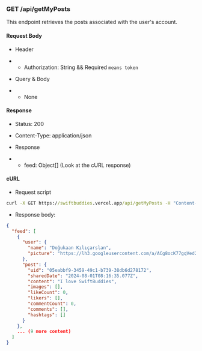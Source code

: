 ### GET /api/getMyPosts

This endpoint retrieves the posts associated with the user's account.

#### Request Body

- Header
- - Authorization: String && Required `means token`

- Query & Body
- - None

#### Response

- Status: 200
    
- Content-Type: application/json
    
- Response
- - feed: Object[] (Look at the cURL response)


#### cURL

- Request script
```cmd
curl -X GET https://swiftbuddies.vercel.app/api/getMyPosts -H "Content-Type: application/json" -d '{"token": "your_token"}' -s | jq .  
```

- Response body:
```json
{
  "feed": [
    {
      "user": {
        "name": "Doğukaan Kılıçarslan",
        "picture": "https://lh3.googleusercontent.com/a/ACg8ocK77gqVed23kSUOBt88oAx-2860IQS1z6DA82VuucpYv6o4mA=s96-c"
      },
      "post": {
        "uid": "05eabbf9-3459-49c1-b739-38db6d278172",
        "sharedDate": "2024-08-01T08:16:35.077Z",
        "content": "I love SwiftBuddies",
        "images": [],
        "likeCount": 0,
        "likers": [],
        "commentCount": 0,
        "comments": [],
        "hashtags": []
      }
    },
    ... (9 more content)
  ]
}
```